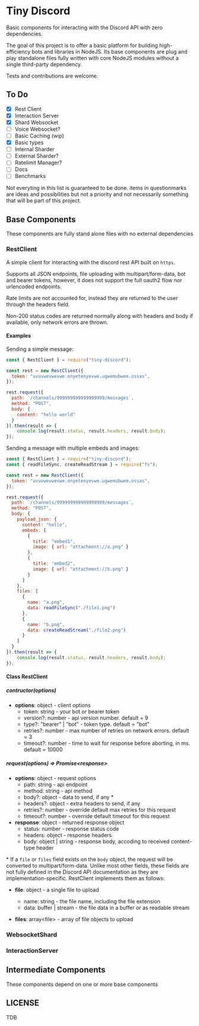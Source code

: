 # Tiny Discord

Basic components for interacting with the Discord API with zero dependencies.

The goal of this project is to offer a basic platform for building high-efficiency bots and libraries in NodeJS. Its base components are plug and play standalone files fully written with core NodeJS modules without a single third-party dependency.

Tests and contributions are welcome.

## To Do

- [x] Rest Client
- [x] Interaction Server
- [x] Shard Websocket
- [ ] Voice Websocket?
- [ ] Basic Caching (wip)
- [x] Basic types
- [ ] Internal Sharder
- [ ] External Sharder?
- [ ] Ratelimit Manager?
- [ ] Docs
- [ ] Benchmarks

Not everyting in this list is guaranteed to be done. items in questionmarks are ideas and possibilities but not a priority and not necessarily something that will be part of this project.

## Base Components

These components are fully stand alone files with no external dependencies

### RestClient

A simple client for interacting with the discord rest API built on `https`.

Supports all JSON endpoints, file uploading with multipart/form-data, bot and bearer tokens, however, it does not support the full oauth2 flow nor urlencoded endpoints.

Rate limits are not accounted for, instead they are returned to the user through the headers field.

Non-200 status codes are returned normally along with headers and body if available, only network errors are thrown.

#### Examples

Sending a simple message:

```js
const { RestClient } = require("tiny-discord");

const rest = new RestClient({
  token: "uvuvwevwevwe.onyetenyevwe.ugwemubwem.ossas",
});

rest.request({
  path: `/channels/999999999999999999/messages`,
  method: "POST",
  body: {
    content: "hello world"
  }
}).then(result => {
    console.log(result.status, result.headers, result.body);
});
```

Sending a message with multiple embeds and images:

```js
const { RestClient } = require("tiny-discord");
const { readFileSync, createReadStream } = require("fs");

const rest = new RestClient({
  token: "uvuvwevwevwe.onyetenyevwe.ugwemubwem.ossas",
});

rest.request({
  path: `/channels/999999999999999999/messages`,
  method: "POST",
  body: {
    payload_json: {
      content: "hello",
      embeds: [
        {
          title: "embed1",
          image: { url: "attachment://a.png" }
        },
        {
          title: "embed2",
          image: { url: "attachment://b.png" }
        }
      ]
    },
    files: [
      {
        name: "a.png",
        data: readFileSync("./file1.png")
      },
      {
        name: "b.png",
        data: createReadStream("./file2.png")
      }
    ]
  }
}).then(result => {
    console.log(result.status, result.headers, result.body);
});
```

#### Class RestClient

##### contructor(options)

- **options**: object - client options
  - token: string - your bot or bearer token
  - version?: number - api version number. default = 9
  - type?: "bearer" | "bot" - token type. default = "bot"
  - retries?: number - max number of retries on network errors. default = 3
  - timeout?: number - time to wait for response before aborting, in ms. default = 10000

##### request(options) => Promise\<response\>

- **options**: object - request options
  - path: string - api endpoint
  - method: string - api method
  - body?: object - data to send, if any *
  - headers?: object - extra headers to send, if any
  - retries?: number - override default max retries for this request
  - timeout?: number - override default timeout for this request
- **response**: object - returned response object
  - status: number - response status code
  - headers: object - response headers
  - body: object | string - response body, accoding to received content-type header

\* If a `file` or `files` field exists on the `body` object, the request will be converted to multipart/form-data. Unlike most other fields, these fields are not fully defined in the Discord API documentation as they are implementation-specific. RestClient implements them as follows:

- **file**: object - a single file to upload
  - name: string - the file name, including the file extension
  - data: buffer | stream - the file data in a buffer or as readable stream

- **files**: array\<file\> - array of file objects to upload

### WebsocketShard

### InteractionServer

## Intermediate Components

These components depend on one or more base components

## LICENSE

TDB
